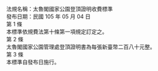 法規名稱：太魯閣國家公園登頂證明收費標準  
發布日期：民國 105 年 05 月 04 日  
第 1 條  
本標準依規費法第十條第一項規定訂定之。  
第 2 條  
太魯閣國家公園管理處登頂證明書為每張新臺幣二百八十元整。  
第 3 條  
本標準自發布日施行。  


